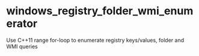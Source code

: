 # windows_registry_folder_wmi_enumerator
Use C++11 range for-loop to enumerate registry keys/values, folder and WMI queries
